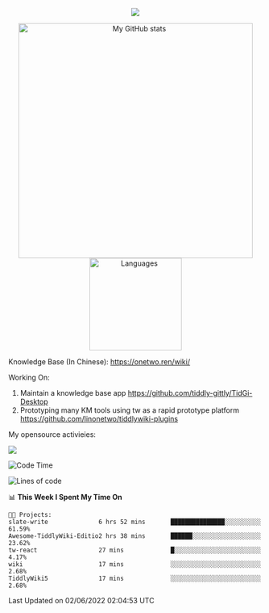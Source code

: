 <a href="https://github.com/linonetwo">
    <p align="center">
        <img src="https://github-profile-trophy.vercel.app/?username=linonetwo&column=7&theme=onedark"/>
    </p>
</a>
<a align="center" href="https://github.com/linonetwo">
  <p align="center">
    <img src="https://github-readme-stats.vercel.app/api?username=linonetwo&show_icons=true&count_private=true" alt="My GitHub stats" width="465"/>
    <img src="https://github-readme-stats.vercel.app/api/top-langs/?username=linonetwo&layout=compact&langs_count=10" alt="Languages" height="183">
  </p>
</a>

Knowledge Base (In Chinese): https://onetwo.ren/wiki/

Working On: 

1. Maintain a knowledge base app https://github.com/tiddly-gittly/TidGi-Desktop
1. Prototyping many KM tools using tw as a rapid prototype platform https://github.com/linonetwo/tiddlywiki-plugins

My opensource activieies:

![](https://visitor-badge.glitch.me/badge?page_id=linonetwo.linonetwo)

<!--START_SECTION:waka-->
![Code Time](http://img.shields.io/badge/Code%20Time-0%20secs-blue)

![Lines of code](https://img.shields.io/badge/From%20Hello%20World%20I%27ve%20Written-2%20Million%20lines%20of%20code-blue)

📊 **This Week I Spent My Time On** 

```text
🐱‍💻 Projects: 
slate-write              6 hrs 52 mins       ███████████████░░░░░░░░░░   61.59% 
Awesome-TiddlyWiki-Editio2 hrs 38 mins       ██████░░░░░░░░░░░░░░░░░░░   23.62% 
tw-react                 27 mins             █░░░░░░░░░░░░░░░░░░░░░░░░   4.17% 
wiki                     17 mins             ░░░░░░░░░░░░░░░░░░░░░░░░░   2.68% 
TiddlyWiki5              17 mins             ░░░░░░░░░░░░░░░░░░░░░░░░░   2.68%

```


 Last Updated on 02/06/2022 02:04:53 UTC
<!--END_SECTION:waka-->
